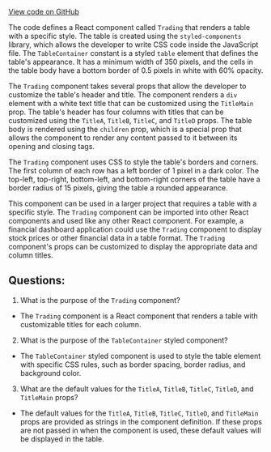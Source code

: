 [View code on GitHub](zoo-labs/zoo/blob/master/core/src/marketplace/TradingHistory/Trading.tsx)

The code defines a React component called `Trading` that renders a table with a specific style. The table is created using the `styled-components` library, which allows the developer to write CSS code inside the JavaScript file. The `TableContainer` constant is a styled `table` element that defines the table's appearance. It has a minimum width of 350 pixels, and the cells in the table body have a bottom border of 0.5 pixels in white with 60% opacity.

The `Trading` component takes several props that allow the developer to customize the table's header and title. The component renders a `div` element with a white text title that can be customized using the `TitleMain` prop. The table's header has four columns with titles that can be customized using the `TitleA`, `TitleB`, `TitleC`, and `TitleD` props. The table body is rendered using the `children` prop, which is a special prop that allows the component to render any content passed to it between its opening and closing tags.

The `Trading` component uses CSS to style the table's borders and corners. The first column of each row has a left border of 1 pixel in a dark color. The top-left, top-right, bottom-left, and bottom-right corners of the table have a border radius of 15 pixels, giving the table a rounded appearance.

This component can be used in a larger project that requires a table with a specific style. The `Trading` component can be imported into other React components and used like any other React component. For example, a financial dashboard application could use the `Trading` component to display stock prices or other financial data in a table format. The `Trading` component's props can be customized to display the appropriate data and column titles.
## Questions: 
 1. What is the purpose of the `Trading` component?
- The `Trading` component is a React component that renders a table with customizable titles for each column.

2. What is the purpose of the `TableContainer` styled component?
- The `TableContainer` styled component is used to style the table element with specific CSS rules, such as border spacing, border radius, and background color.

3. What are the default values for the `TitleA`, `TitleB`, `TitleC`, `TitleD`, and `TitleMain` props?
- The default values for the `TitleA`, `TitleB`, `TitleC`, `TitleD`, and `TitleMain` props are provided as strings in the component definition. If these props are not passed in when the component is used, these default values will be displayed in the table.